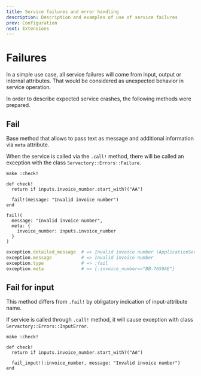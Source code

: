 ```yaml
---
title: Service failures and error handling
description: Description and examples of use of service failures
prev: Configuration
next: Extensions
---
```


# Failures

In a simple use case, all service failures will come from input, output or internal attributes.
That would be considered as unexpected behavior in service operation.

In order to describe expected service crashes, the following methods were prepared.

## Fail

Base method that allows to pass text as message and additional information via `meta` attribute.

When the service is called via the `.call!` method, there will be called an exception with the class `Servactory::Errors::Failure`.

```ruby{6}
make :check!

def check!
  return if inputs.invoice_number.start_with?("AA")

  fail!(message: "Invalid invoice number")
end
```

```ruby{3-5}
fail!(
  message: "Invalid invoice number",
  meta: {
    invoice_number: inputs.invoice_number
  }
)
```

```ruby
exception.detailed_message  # => Invalid invoice number (ApplicationService::Errors::Failure)
exception.message           # => Invalid invoice number
exception.type              # => :fail
exception.meta              # => {:invoice_number=>"BB-7650AE"}
```

## Fail for input

This method differs from `.fail!` by obligatory indication of input-attribute name.

If service is called through `.call!` method, it will cause exception with class `Servactory::Errors::InputError`.

```ruby{6}
make :check!

def check!
  return if inputs.invoice_number.start_with?("AA")

  fail_input!(:invoice_number, message: "Invalid invoice number")
end
```

